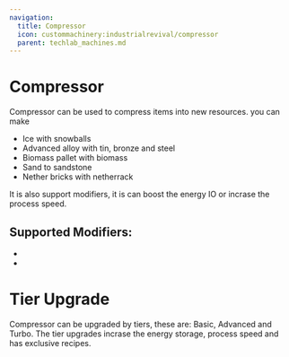 ```yaml
---
navigation:
  title: Compressor
  icon: custommachinery:industrialrevival/compressor
  parent: techlab_machines.md
---
```


# Compressor

<GameScene zoom="3">
  <ImportStructure src="../game_scenes/compressor.nbt" />
</GameScene>

Compressor can be used to compress items into new resources. you can make 
* Ice with snowballs
* Advanced alloy with tin, bronze and steel
* Biomass pallet with biomass
* Sand to sandstone
* Nether bricks with netherrack

It is also support modifiers, it is can boost the energy IO or incrase the process speed.

## Supported Modifiers:

*  <ItemLink id="kubejs:energy_modifier" />
* <ItemLink id="kubejs:speed_modifier" />

# Tier Upgrade

Compressor can be upgraded by tiers, these are: Basic, Advanced and Turbo. The tier upgrades incrase the energy storage, process speed and has exclusive recipes.
